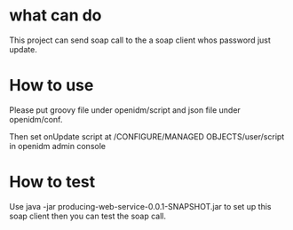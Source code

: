 # what can do
This project can send soap call to the a soap client whos password just update.

# How to use
Please put groovy file under openidm/script and json file under openidm/conf.

Then set onUpdate script at /CONFIGURE/MANAGED OBJECTS/user/script in openidm admin console

# How to test

Use java -jar producing-web-service-0.0.1-SNAPSHOT.jar to set up this soap client then you can test the soap call.